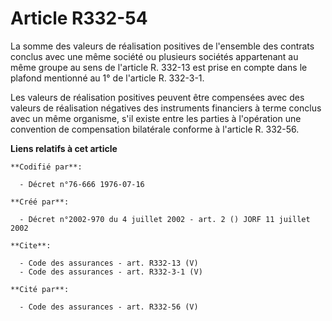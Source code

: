 # Article R332-54

La somme des valeurs de réalisation positives de l'ensemble des contrats conclus avec une même société ou plusieurs sociétés
appartenant au même groupe au sens de l'article R. 332-13 est prise en compte dans le plafond mentionné au 1° de l'article R.
332-3-1. 

Les valeurs de réalisation positives peuvent être compensées avec des valeurs de réalisation négatives des instruments
financiers à terme conclus avec un même organisme, s'il existe entre les parties à l'opération une convention de compensation
bilatérale conforme à l'article R. 332-56.

**Liens relatifs à cet article**

	**Codifié par**:

	  - Décret n°76-666 1976-07-16

	**Créé par**:

	  - Décret n°2002-970 du 4 juillet 2002 - art. 2 () JORF 11 juillet 2002

	**Cite**:

	  - Code des assurances - art. R332-13 (V)
	  - Code des assurances - art. R332-3-1 (V)

	**Cité par**:

	  - Code des assurances - art. R332-56 (V)

